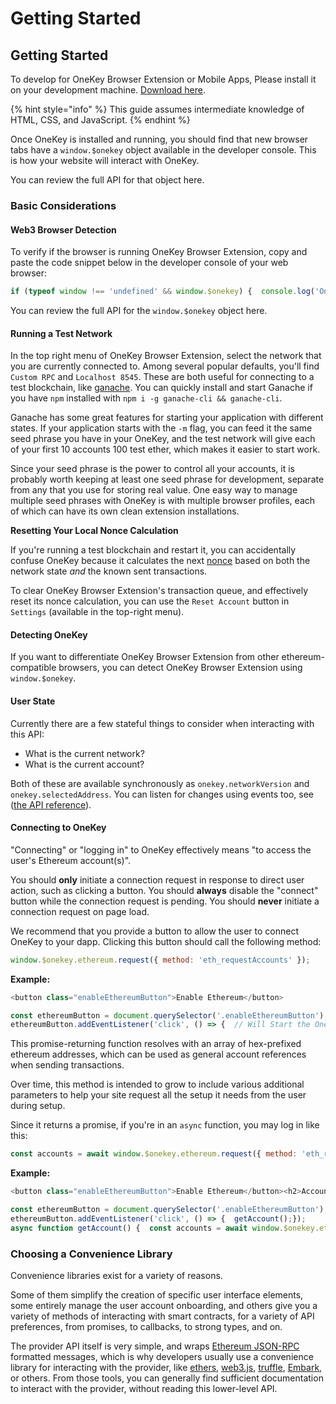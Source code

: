 # Getting Started

## Getting Started

To develop for OneKey Browser Extension or Mobile Apps, Please install it on your development machine. [Download here](https://onekey.so/plugin/).

{% hint style="info" %}
This guide assumes intermediate knowledge of HTML, CSS, and JavaScript.
{% endhint %}

Once OneKey is installed and running, you should find that new browser tabs have a `window.$onekey` object available in the developer console. This is how your website will interact with OneKey.

You can review the full API for that object here.

### Basic Considerations <a href="#basic-considerations" id="basic-considerations"></a>

#### Web3 Browser Detection <a href="#web3-browser-detection" id="web3-browser-detection"></a>

To verify if the browser is running OneKey Browser Extension, copy and paste the code snippet below in the developer console of your web browser:

```javascript
if (typeof window !== 'undefined' && window.$onekey) {  console.log('OneKey is installed!');}
```

You can review the full API for the `window.$onekey` object here.

#### Running a Test Network <a href="#running-a-test-network" id="running-a-test-network"></a>

In the top right menu of OneKey Browser Extension, select the network that you are currently connected to. Among several popular defaults, you'll find `Custom RPC` and `Localhost 8545`. These are both useful for connecting to a test blockchain, like [ganache](https://www.trufflesuite.com/ganache). You can quickly install and start Ganache if you have `npm` installed with `npm i -g ganache-cli && ganache-cli`.

Ganache has some great features for starting your application with different states. If your application starts with the `-m` flag, you can feed it the same seed phrase you have in your OneKey, and the test network will give each of your first 10 accounts 100 test ether, which makes it easier to start work.

Since your seed phrase is the power to control all your accounts, it is probably worth keeping at least one seed phrase for development, separate from any that you use for storing real value. One easy way to manage multiple seed phrases with OneKey is with multiple browser profiles, each of which can have its own clean extension installations.

**Resetting Your Local Nonce Calculation**

If you're running a test blockchain and restart it, you can accidentally confuse OneKey because it calculates the next [nonce](https://docs.onekey.so/en/Extension/Guide/sending-transactions.html#nonce-ignored) based on both the network state _and_ the known sent transactions.

To clear OneKey Browser Extension's transaction queue, and effectively reset its nonce calculation, you can use the `Reset Account` button in `Settings` (available in the top-right menu).

#### Detecting OneKey <a href="#detecting-onekey" id="detecting-onekey"></a>

If you want to differentiate OneKey Browser Extension from other ethereum-compatible browsers, you can detect OneKey Browser Extension using `window.$onekey`.

#### User State <a href="#user-state" id="user-state"></a>

Currently there are a few stateful things to consider when interacting with this API:

* What is the current network?
* What is the current account?

Both of these are available synchronously as `onekey.networkVersion` and `onekey.selectedAddress`. You can listen for changes using events too, see ([the API reference](http://127.0.0.1:5000/o/xrwuLsQQ99ktq7CL9Sjj/s/MLekF6KKtvSaULC7gUFY/)).

#### Connecting to OneKey <a href="#connecting-to-onekey" id="connecting-to-onekey"></a>

"Connecting" or "logging in" to OneKey effectively means "to access the user's Ethereum account(s)".

You should **only** initiate a connection request in response to direct user action, such as clicking a button. You should **always** disable the "connect" button while the connection request is pending. You should **never** initiate a connection request on page load.

We recommend that you provide a button to allow the user to connect OneKey to your dapp. Clicking this button should call the following method:

```javascript
window.$onekey.ethereum.request({ method: 'eth_requestAccounts' });
```

**Example:**

```javascript
<button class="enableEthereumButton">Enable Ethereum</button>
```

```javascript
const ethereumButton = document.querySelector('.enableEthereumButton');
ethereumButton.addEventListener('click', () => {  // Will Start the OneKey Browser Extension  onekey.request({ method: 'eth_requestAccounts' });});
```

This promise-returning function resolves with an array of hex-prefixed ethereum addresses, which can be used as general account references when sending transactions.

Over time, this method is intended to grow to include various additional parameters to help your site request all the setup it needs from the user during setup.

Since it returns a promise, if you're in an `async` function, you may log in like this:

```javascript
const accounts = await window.$onekey.ethereum.request({ method: 'eth_requestAccounts' });const account = accounts[0];// We currently only ever provide a single account,// but the array gives us some room to grow.
```

**Example:**

```javascript
<button class="enableEthereumButton">Enable Ethereum</button><h2>Account: <span class="showAccount"></span></h2>
```

```javascript
const ethereumButton = document.querySelector('.enableEthereumButton');const showAccount = document.querySelector('.showAccount');
ethereumButton.addEventListener('click', () => {  getAccount();});
async function getAccount() {  const accounts = await window.$onekey.ethereum.request({ method: 'eth_requestAccounts' });  const account = accounts[0];  showAccount.innerHTML = account;}
```

### Choosing a Convenience Library <a href="#choosing-a-convenience-library" id="choosing-a-convenience-library"></a>

Convenience libraries exist for a variety of reasons.

Some of them simplify the creation of specific user interface elements, some entirely manage the user account onboarding, and others give you a variety of methods of interacting with smart contracts, for a variety of API preferences, from promises, to callbacks, to strong types, and on.

The provider API itself is very simple, and wraps [Ethereum JSON-RPC](https://eth.wiki/json-rpc/API#json-rpc-methods) formatted messages, which is why developers usually use a convenience library for interacting with the provider, like [ethers](https://www.npmjs.com/package/ethers), [web3.js](https://www.npmjs.com/package/web3), [truffle](https://www.trufflesuite.com/), [Embark](https://framework.embarklabs.io/), or others. From those tools, you can generally find sufficient documentation to interact with the provider, without reading this lower-level API.
